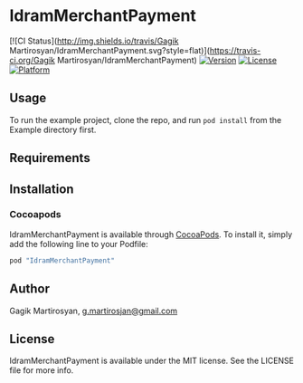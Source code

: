 # IdramMerchantPayment

[![CI Status](http://img.shields.io/travis/Gagik Martirosyan/IdramMerchantPayment.svg?style=flat)](https://travis-ci.org/Gagik Martirosyan/IdramMerchantPayment)
[![Version](https://img.shields.io/cocoapods/v/IdramMerchantPayment.svg?style=flat)](http://cocoapods.org/pods/IdramMerchantPayment)
[![License](https://img.shields.io/cocoapods/l/IdramMerchantPayment.svg?style=flat)](http://cocoapods.org/pods/IdramMerchantPayment)
[![Platform](https://img.shields.io/cocoapods/p/IdramMerchantPayment.svg?style=flat)](http://cocoapods.org/pods/IdramMerchantPayment)

## Usage

To run the example project, clone the repo, and run `pod install` from the Example directory first.

## Requirements

## Installation

### Cocoapods
IdramMerchantPayment is available through [CocoaPods](http://cocoapods.org). To install
it, simply add the following line to your Podfile:

```ruby
pod "IdramMerchantPayment"
```

## Author

Gagik Martirosyan, g.martirosjan@gmail.com

## License

IdramMerchantPayment is available under the MIT license. See the LICENSE file for more info.

